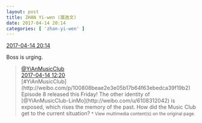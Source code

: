 ```yaml
---
layout: post
title: ZHAN Yi-wen (展逸文)
date: 2017-04-14 20:14
categories: [ 'zhan-yi-wen' ]
---
```


<div class="weibo-info">
  <a href="http://weibo.com/6108090526/EEv9KsYpT">2017-04-14 20:14</a>
</div>

Boss is urging.

<!-- more -->

> <div class="weibo-post-name">
>   <a href="http://weibo.com/u/6094546964">@YiAnMusicClub</a>
> </div>
> <div class="weibo-info">
>   <a href="http://weibo.com/6094546964/EEs3gbTH6">2017-04-14 12:20</a>
> </div>
> [#YiAnMusicClub](http://weibo.com/p/100808beae2e3e05b17b64f63ebedca39f19b2) Episode 8 released this Friday! The other identity of [@YiAnMusicClub-LinMo](http://weibo.com/u/6108312042) is exposed, which rises the memory of the past. How did the Music Club get to the current situation?  
> <small>* View multimedia content(s) on the original page.</small>

